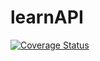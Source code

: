 # learnAPI

[![Coverage Status](https://coveralls.io/repos/github/ricahcyuzuzo/learnAPI/badge.svg?branch=master)](https://coveralls.io/github/ricahcyuzuzo/learnAPI?branch=master)
